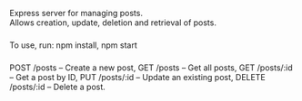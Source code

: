 Express server for managing posts.  
Allows creation, update, deletion and retrieval of posts.

###
To use, run:
npm install,
npm start

###
POST /posts – Create a new post, 
GET /posts – Get all posts, 
GET /posts/:id – Get a post by ID, 
PUT /posts/:id – Update an existing post, 
DELETE /posts/:id – Delete a post.